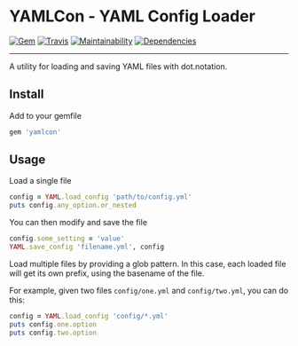 YAMLCon - YAML Config Loader
==================================================

[![Gem](https://img.shields.io/gem/v/yamlcon.svg?style=flat-square)](https://rubygems.org/gems/yamlcon)
[![Travis](https://img.shields.io/travis/DannyBen/yamlcon.svg?style=flat-square)](https://travis-ci.org/DannyBen/yamlcon)
[![Maintainability](https://img.shields.io/codeclimate/maintainability/DannyBen/yamlcon.svg?style=flat-square)](https://codeclimate.com/github/DannyBen/yamlcon)
[![Dependencies](https://img.shields.io/gemnasium/DannyBen/yamlcon.svg?style=flat-square)](https://gemnasium.com/DannyBen/yamlcon)

--------------------------------------------------

A utility for loading and saving YAML files with dot.notation.

Install
--------------------------------------------------

Add to your gemfile

```ruby
gem 'yamlcon'
```

Usage
--------------------------------------------------

Load a single file

```ruby
config = YAML.load_config 'path/to/config.yml'
puts config.any_option.or_nested
```

You can then modify and save the file

```ruby
config.some_setting = 'value'
YAML.save_config 'filename.yml', config
```

Load multiple files by providing a glob pattern. In this case, each loaded
file will get its own prefix, using the basename of the file.

For example, given two files `config/one.yml` and `config/two.yml`, you can
do this:

```ruby
config = YAML.load_config 'config/*.yml'
puts config.one.option
puts config.two.option
```
